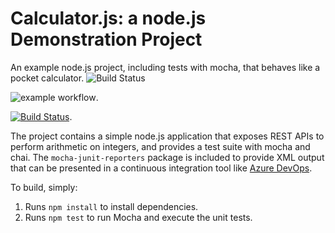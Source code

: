 Calculator.js: a node.js Demonstration Project
==============================================
An example node.js project, including tests with mocha, that behaves like
a pocket calculator.
![Build Status](https://dev.azure.com/christophedelcourt/AgilePlanning/_apis/build/status/cdelcourtfplp.calculator?branchName=master)

![example workflow](https://github.com/github/docs/actions/workflows/main.yml/badge.svg).

[![Build Status](https://dev.azure.com/christophedelcourt/Agile%20Planning/_apis/build/status/cdelcourtfplp.calculator.svg?branchName=master)](https://dev.azure.com/christophedelcourt/Agile%20Planning/_build/latest?definitionId=4&branchName=master).

The project contains a simple node.js application that exposes REST APIs
to perform arithmetic on integers, and provides a test suite with mocha
and chai.  The `mocha-junit-reporters` package is included to provide XML
output that can be presented in a continuous integration tool like
[Azure DevOps](https://azure.com/devops).

To build, simply:

1. Runs `npm install` to install dependencies.
2. Runs `npm test` to run Mocha and execute the unit tests.

